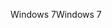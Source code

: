 <span data-ttu-id="6ccc3-101">Windows 7</span><span class="sxs-lookup"><span data-stu-id="6ccc3-101">Windows 7</span></span>